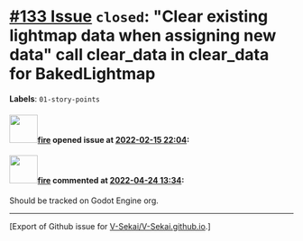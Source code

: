 # [\#133 Issue](https://github.com/V-Sekai/V-Sekai.github.io/issues/133) `closed`: "Clear existing lightmap data when assigning new data" call clear_data in clear_data for BakedLightmap
**Labels**: `01-story-points`


#### <img src="https://avatars.githubusercontent.com/u/32321?u=c2e06a3d2b49a467aa907e54aa259516440267cc&v=4" width="50">[fire](https://github.com/fire) opened issue at [2022-02-15 22:04](https://github.com/V-Sekai/V-Sekai.github.io/issues/133):



#### <img src="https://avatars.githubusercontent.com/u/32321?u=c2e06a3d2b49a467aa907e54aa259516440267cc&v=4" width="50">[fire](https://github.com/fire) commented at [2022-04-24 13:34](https://github.com/V-Sekai/V-Sekai.github.io/issues/133#issuecomment-1107843317):

Should be tracked on Godot Engine org.


-------------------------------------------------------------------------------



[Export of Github issue for [V-Sekai/V-Sekai.github.io](https://github.com/V-Sekai/V-Sekai.github.io).]
